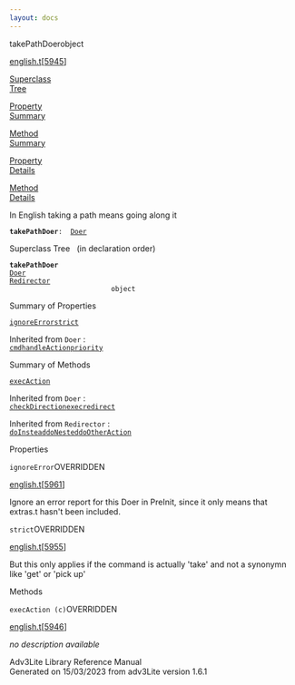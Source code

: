 ```yaml
---
layout: docs
---
```

<span class="title">takePathDoer</span><span class="type">object</span>

[english.t](../file/english.t.html)\[[5945](../source/english.t.html#5945)\]

[Superclass  
Tree](#_SuperClassTree_)

[Property  
Summary](#_PropSummary_)

[Method  
Summary](#_MethodSummary_)

[Property  
Details](#_Properties_)

[Method  
Details](#_Methods_)

<div class="fdesc">

In English taking a path means going along it

**`takePathDoer`**` :   `[`Doer`](../object/Doer.html)

</div>

<span id="_SuperClassTree_"></span>

<div class="mjhd">

<span class="hdln">Superclass Tree</span>   (in declaration order)

</div>

**`takePathDoer`**  
[`Doer`](../object/Doer.html)  
[`Redirector`](../object/Redirector.html)  
`                         object`  
<span id="_PropSummary_"></span>

<div class="mjhd">

<span class="hdln">Summary of Properties</span>  

</div>

[`ignoreError`](#ignoreError)[`strict`](#strict)

Inherited from `Doer` :  
[`cmd`](../object/Doer.html#cmd)[`handleAction`](../object/Doer.html#handleAction)[`priority`](../object/Doer.html#priority)



<span id="_MethodSummary_"></span>

<div class="mjhd">

<span class="hdln">Summary of Methods</span>  

</div>

[`execAction`](#execAction)

Inherited from `Doer` :  
[`checkDirection`](../object/Doer.html#checkDirection)[`exec`](../object/Doer.html#exec)[`redirect`](../object/Doer.html#redirect)

Inherited from `Redirector` :  
[`doInstead`](../object/Redirector.html#doInstead)[`doNested`](../object/Redirector.html#doNested)[`doOtherAction`](../object/Redirector.html#doOtherAction)

<span id="_Properties_"></span>

<div class="mjhd">

<span class="hdln">Properties</span>  

</div>

<span id="ignoreError"></span>

`ignoreError`<span class="rem">OVERRIDDEN</span>

[english.t](../file/english.t.html)\[[5961](../source/english.t.html#5961)\]

<div class="desc">

Ignore an error report for this Doer in PreInit, since it only means
that extras.t hasn't been included.

</div>

<span id="strict"></span>

`strict`<span class="rem">OVERRIDDEN</span>

[english.t](../file/english.t.html)\[[5955](../source/english.t.html#5955)\]

<div class="desc">

But this only applies if the command is actually 'take' and not a
synonymn like 'get' or 'pick up'

</div>

<span id="_Methods_"></span>

<div class="mjhd">

<span class="hdln">Methods</span>  

</div>

<span id="execAction"></span>

`execAction (c)`<span class="rem">OVERRIDDEN</span>

[english.t](../file/english.t.html)\[[5946](../source/english.t.html#5946)\]

<div class="desc">

*no description available*

</div>

<div class="ftr">

Adv3Lite Library Reference Manual  
Generated on 15/03/2023 from adv3Lite version 1.6.1

</div>
